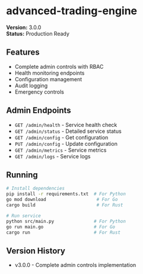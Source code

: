 # advanced-trading-engine

**Version:** 3.0.0  
**Status:** Production Ready

## Features

- Complete admin controls with RBAC
- Health monitoring endpoints
- Configuration management
- Audit logging
- Emergency controls

## Admin Endpoints

- `GET /admin/health` - Service health check
- `GET /admin/status` - Detailed service status
- `GET /admin/config` - Get configuration
- `PUT /admin/config` - Update configuration
- `GET /admin/metrics` - Service metrics
- `GET /admin/logs` - Service logs

## Running

```bash
# Install dependencies
pip install -r requirements.txt  # For Python
go mod download                   # For Go
cargo build                       # For Rust

# Run service
python src/main.py               # For Python
go run main.go                   # For Go
cargo run                        # For Rust
```

## Version History

- v3.0.0 - Complete admin controls implementation
